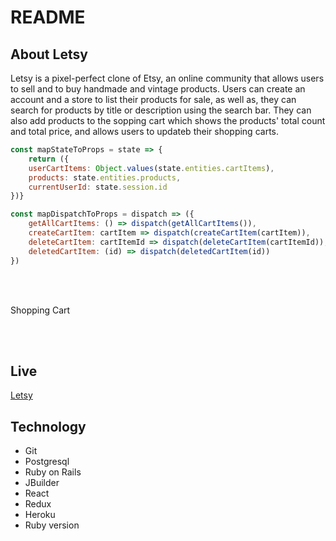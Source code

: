 # README

## About Letsy
Letsy is a  pixel-perfect clone of Etsy, an online community that allows users to sell and to buy handmade and vintage products. Users can create an account and a store to list their products for sale, as well as, they can search for products by title or description using the search bar. They can also add products to the sopping cart which shows the products' total count and total price, and allows users to updateb their shopping carts.

```javascript
const mapStateToProps = state => { 
    return ({
    userCartItems: Object.values(state.entities.cartItems),
    products: state.entities.products,
    currentUserId: state.session.id
})}

const mapDispatchToProps = dispatch => ({
    getAllCartItems: () => dispatch(getAllCartItems()),
    createCartItem: cartItem => dispatch(createCartItem(cartItem)),
    deleteCartItem: cartItemId => dispatch(deleteCartItem(cartItemId)),
    deletedCartItem: (id) => dispatch(deletedCartItem(id))
})
```



<br /> <br />

Shopping Cart 


<br /> <br />


## Live
[Letsy](https://letsy.herokuapp.com)


## Technology
* Git
* Postgresql
* Ruby on Rails
* JBuilder
* React
* Redux
* Heroku
* Ruby version


